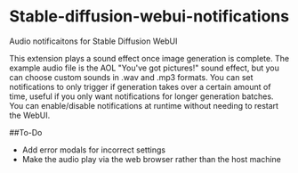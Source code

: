 # Stable-diffusion-webui-notifications
Audio notificaitons for Stable Diffusion WebUI

This extension plays a sound effect once image generation is complete.
The example audio file is the AOL "You've got pictures!" sound effect, but you can choose custom sounds in .wav and .mp3 formats.
You can set notifications to only trigger if generation takes over a certain amount of time, useful if you only want notifications for longer generation batches.
You can enable/disable notifications at runtime without needing to restart the WebUI.

##To-Do
* Add error modals for incorrect settings
* Make the audio play via the web browser rather than the host machine
